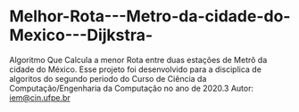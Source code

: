 # Melhor-Rota---Metro-da-cidade-do-Mexico---Dijkstra-
Algoritmo Que Calcula a menor Rota entre duas estações de Metrô da cidade do México.
Esse projeto foi desenvolvido para a disciplica de algoritos do segundo periodo do Curso de Ciência da Computação/Engenharia da Computação
no ano de 2020.3
Autor: iem@cin.ufpe.br
